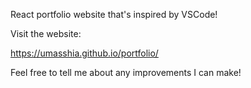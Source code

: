 React portfolio website that's inspired by VSCode!

Visit the website:

https://umasshia.github.io/portfolio/

Feel free to tell me about any improvements I can make!
